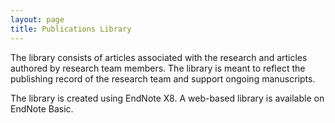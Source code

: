 ```yaml
---
layout: page
title: Publications Library
---
```


The library consists of articles associated with the research and articles authored by research team members.  The library is meant to reflect the publishing record of the research team and support ongoing manuscripts.

The library is created using EndNote X8.  A web-based library is available on EndNote Basic. 
